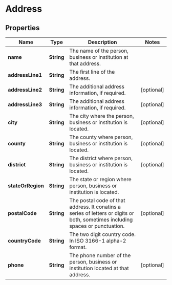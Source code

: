 
# Address

## Properties
Name | Type | Description | Notes
------------ | ------------- | ------------- | -------------
**name** | **String** | The name of the person, business or institution at that address. | 
**addressLine1** | **String** | The first line of the address. | 
**addressLine2** | **String** | The additional address information, if required. |  [optional]
**addressLine3** | **String** | The additional address information, if required. |  [optional]
**city** | **String** | The city where the person, business or institution is located. |  [optional]
**county** | **String** | The county where person, business or institution is located. |  [optional]
**district** | **String** | The district where person, business or institution is located. |  [optional]
**stateOrRegion** | **String** | The state or region where person, business or institution is located. | 
**postalCode** | **String** | The postal code of that address. It conatins a series of letters or digits or both, sometimes including spaces or punctuation. |  [optional]
**countryCode** | **String** | The two digit country code. In ISO 3166-1 alpha-2 format. | 
**phone** | **String** | The phone number of the person, business or institution located at that address. |  [optional]



